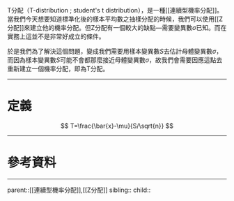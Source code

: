 T分配（T-distribution ; student's t distribution），是一種[[連續型機率分配]]。當我們今天想要知道標準化後的樣本平均數之抽樣分配的時候，我們可以使用[[Z分配]]來建立他的機率分配。但Z分配有一個較大的缺點—需要變異數$\sigma$已知。而在實務上這並不是非常好成立的條件。

於是我們為了解決這個問題，變成我們需要用樣本變異數$S$去估計母體變異數$\sigma$，而因為樣本變異數$S$可能不會都那麼接近母體變異數$\sigma$，故我們會需要因應這點去重新建立一個機率分配，即為T分配。
- - -
# 定義
$$
T=\frac{\bar{x}-\mu}{S/\sqrt{n}}
$$
- - -
# 參考資料

- - -
parent::[[連續型機率分配]],[[Z分配]]
sibling::
child::